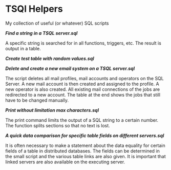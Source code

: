 # TSQl Helpers

My collection of useful (or whatever) SQL scripts

__*Find a string in a TSQL server.sql*__

A specific string is searched for in all functions, triggers, etc. The result is output in a table.

__*Create test table with random values.sql*__

__*Delete and create a new email system on a TSQL server.sql*__

The script deletes all mail profiles, mail accounts and operators on the SQL Server.
A new mail account is then created and assigned to the profile.
A new operator is also created.
All existing mail connections of the jobs are redirected to a new account.
The table at the end shows the jobs that still have to be changed manually.

__*Print without limitation max characters.sql*__

The print command limits the output of a SQL string to a certain number. The function splits sections so that no text is lost.

__*A quick data comparison for specific table fields on different servers.sql*__

It is often necessary to make a statement about the data equality for certain fields of a table in distributed databases.
The fields can be determined in the small script and the various table links are also given.
It is important that linked servers are also available on the executing server.
